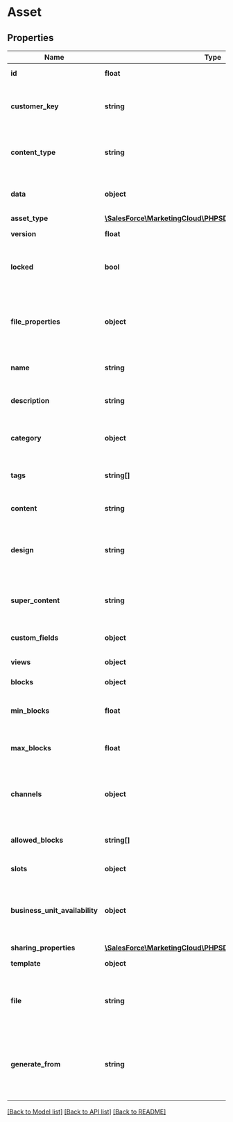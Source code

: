 # Asset

## Properties
Name | Type | Description | Notes
------------ | ------------- | ------------- | -------------
**id** | **float** | The id of the asset | [optional] 
**customer_key** | **string** | Reference to customer&#39;s private ID/name for the asset | 
**content_type** | **string** | The type that the content attribute will be in | [optional] 
**data** | **object** | Property bag containing the asset data | [optional] 
**asset_type** | [**\SalesForce\MarketingCloud\PHPSDK\Model\AssetType**](AssetType.md) |  | 
**version** | **float** | The version of the asset | [optional] 
**locked** | **bool** | Specifies if the asset can be modified or not | [optional] 
**file_properties** | **object** | Stores the different properties that this asset refers to if it is a file type | [optional] 
**name** | **string** | Name of the asset, set by the client | 
**description** | **string** | Description of the asset, set by the client | 
**category** | **object** | ID of the category the asset belongs to | [optional] 
**tags** | **string[]** | List of tags associated with the asset | [optional] 
**content** | **string** | The actual content of the asset | [optional] 
**design** | **string** | Fallback for display when neither content nor supercontent are provided | [optional] 
**super_content** | **string** | Content that supersedes content in terms of display | [optional] 
**custom_fields** | **object** | Custom fields within an asset | [optional] 
**views** | **object** | Views within an asset | [optional] 
**blocks** | **object** | Blocks within the asset | [optional] 
**min_blocks** | **float** | Minimum number of blocks within an asset | [optional] 
**max_blocks** | **float** | Maximum number of blocks within an asset | [optional] 
**channels** | **object** | List of channels that are allowed to use this asset | [optional] 
**allowed_blocks** | **string[]** | List of blocks that are allowed in the asset | [optional] 
**slots** | **object** | Slots within the asset | [optional] 
**business_unit_availability** | **object** | A dictionary of member IDs that have been granted access to the asset | [optional] 
**sharing_properties** | [**\SalesForce\MarketingCloud\PHPSDK\Model\SharingProperties**](SharingProperties.md) |  | [optional] 
**template** | **object** | Template the asset follows | [optional] 
**file** | **string** | Base64-encoded string of a file associated with an asset | [optional] 
**generate_from** | **string** | Tells the sending compiler what view to use for generating this view&#39;s content | [optional] 

[[Back to Model list]](../README.md#documentation-for-models) [[Back to API list]](../README.md#documentation-for-api-endpoints) [[Back to README]](../README.md)


